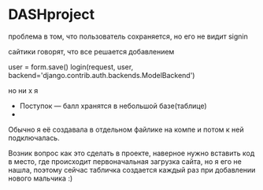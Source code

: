 # DASHproject

проблема в том, что пользователь сохраняется, но его не видит signin

сайтики говорят, что все решается добавлением

user = form.save() login(request, user, backend='django.contrib.auth.backends.ModelBackend')

но ни х я

+ Поступок — балл хранятся в небольшой базе(таблице)
+ 
Обычно я её создавала в отдельном файлике на компе и потом к ней подключалась.

Возник вопрос как это сделать в проекте, наверное нужно вставить код в место, где происходит первоначальная загрузка сайта, но я его не нашла, поэтому сейчас табличка создается каждый раз при добавлении нового мальчика :)
